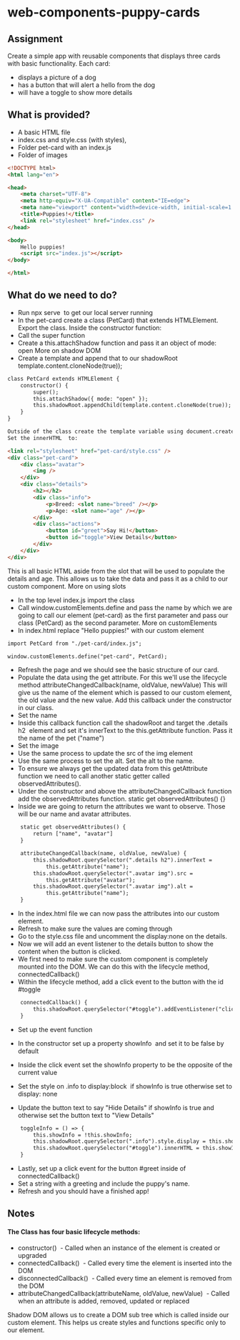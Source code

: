 # web-components-puppy-cards
## Assignment
Create a simple app with reusable components that displays three cards with basic functionality. Each card:

- displays a picture of a dog
- has a button that will alert a hello from the dog
- will have a toggle to show more details

## What is provided?
- A basic HTML file
- index.css and style.css (with styles),
- Folder pet-card with an index.js
- Folder of images
```html
<!DOCTYPE html>
<html lang="en">

<head>
    <meta charset="UTF-8">
    <meta http-equiv="X-UA-Compatible" content="IE=edge">
    <meta name="viewport" content="width=device-width, initial-scale=1.0">
    <title>Puppies!</title>
    <link rel="stylesheet" href="index.css" />
</head>

<body>
    Hello puppies!
    <script src="index.js"></script>
</body>

</html>
```

## What do we need to do?
- Run npx serve  to get our local server running
- In the pet-card create a class (PetCard) that extends HTMLElement. Export the class. Inside the constructor function: 
- Call the super function
- Create a this.attachShadow function and pass it an object of mode: open More on shadow DOM
- Create a template and append that to our shadowRoot template.content.cloneNode(true)); 

```html
class PetCard extends HTMLElement {
    constructor() {
        super();
        this.attachShadow({ mode: "open" });
        this.shadowRoot.appendChild(template.content.cloneNode(true));
    }
}

Outside of the class create the template variable using document.createElement 
Set the innerHTML  to:

<link rel="stylesheet" href="pet-card/style.css" />    
<div class="pet-card">
    <div class="avatar">
        <img />
    </div>
    <div class="details">
        <h2></h2>
        <div class="info">
            <p>Breed: <slot name="breed" /></p>
            <p>Age: <slot name="age" /></p>
        </div>
        <div class="actions">
            <button id="greet">Say Hi!</button>
            <button id="toggle">View Details</button>
        </div>
    </div>
</div>
```
This is all basic HTML aside from the slot that will be used to populate the details and age. This allows us to take the data and pass it as a child to our custom component. More on using slots

- In the top level index.js import the class
- Call window.customElements.define and pass the name by which we are going to call our element (pet-card) as the first parameter and pass our class (PetCard) as the second parameter. More on customElements
- In index.html replace "Hello puppies!" with our custom element

```html
import PetCard from "./pet-card/index.js";

window.customElements.define("pet-card", PetCard);
```

- Refresh the page and we should see the basic structure of our card. 
- Populate the data using the get attribute. For this we'll use the lifecycle method attributeChangedCallback(name, oldValue, newValue) This will give us the name of the element which is passed to our custom element, the old value and the new value. Add this callback under the constructor in our class. 
- Set the name
- Inside this callback function call the shadowRoot and target the .details h2  element and set it's innerText to the this.getAttribute function. Pass it the name of the pet ("name")
- Set the image
- Use the same process to update the src of the img element
- Use the same process to set the alt. Set the alt to the name. 
- To ensure we always get the updated data from this getAttribute function we need to call another static getter called observedAttributes(). 
- Under the constructor and above the attributeChangedCallback function add the observedAttributes function. static get observedAttributes() {} 
- Inside we are going to return the attributes we want to observe. Those will be our name and avatar attributes. 
```html
    static get observedAttributes() {
        return ["name", "avatar"]
    }

    attributeChangedCallback(name, oldValue, newValue) {
        this.shadowRoot.querySelector(".details h2").innerText =
            this.getAttribute("name");
        this.shadowRoot.querySelector(".avatar img").src =
            this.getAttribute("avatar");
        this.shadowRoot.querySelector(".avatar img").alt =
            this.getAttribute("name");
    }
```
- In the index.html file we can now pass the attributes into our custom element. 
- Refresh to make sure the values are coming through
- Go to the style.css file and uncomment the display:none on the details. 
- Now we will add an event listener to the details button to show the content when the button is clicked.
- We first need to make sure the custom component is completely mounted into the DOM. We can do this with the lifecycle method, connectedCallback() 
- Within the lifecycle method, add a click event to the button with the id #toggle 
```html
    connectedCallback() {
        this.shadowRoot.querySelector("#toggle").addEventListener("click", this.toggleInfo);
    }
```
- Set up the event function

- In the constructor set up a property showInfo  and set it to be false by default
- Inside the click event set the showInfo property to be the opposite of the current value
- Set the style on .info to display:block  if showInfo is true otherwise set to display: none 

- Update the button text to say "Hide Details" if showInfo is true and otherwise set the button text to "View Details"
```html
    toggleInfo = () => {
        this.showInfo = !this.showInfo;
        this.shadowRoot.querySelector(".info").style.display = this.showInfo ? "block" : "none";
        this.shadowRoot.querySelector("#toggle").innerHTML = this.showInfo ? "Hide Details" : "View Details";
    }
```
- Lastly, set up a click event for the button #greet inside of connectedCallback() 
- Set a string with a greeting and include the puppy's name. 
- Refresh and you should have a finished app!

## Notes
#### The Class has four basic lifecycle methods:

- constructor()  - Called when an instance of the element is created or upgraded
- connectedCallback()  - Called every time the element is inserted into the DOM
- disconnectedCallback()  - Called every time an element is removed from the DOM
- attributeChangedCallback(attributeName, oldValue, newValue)  - Called when an attribute is added, removed, updated or replaced

Shadow DOM allows us to create a DOM sub tree which is called inside our custom element. This helps us create styles and functions specific only to our element.



